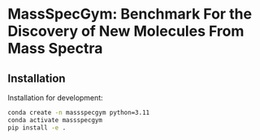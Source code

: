 # MassSpecGym: Benchmark For the Discovery of New Molecules From Mass Spectra

## Installation

Installation for development:

```bash
conda create -n massspecgym python=3.11
conda activate massspecgym
pip install -e .
```
